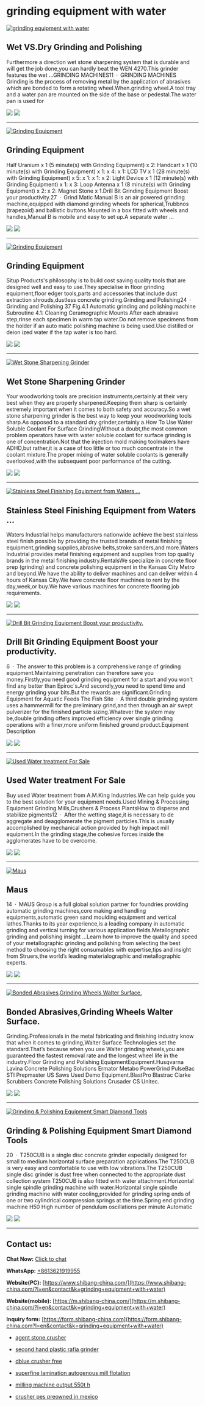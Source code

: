 # grinding equipment with water

<a href="https://swt.shibang-china.com/?l=en&img&k=grinding+equipment+with+water" target="_blank">![grinding equipment with water](http://static.shibang-china.com/all-800x300/384.jpg)</a>

## Wet VS.Dry Grinding and Polishing
Furthermore a direction wet stone sharpening system that is durable and will get the job done,you can hardly beat the WEN 4270.This grinder features the wet …GRINDING MACHINES11&ensp;&#0183;&ensp;GRINDING MACHINES Grinding is the process of removing metal by the application of abrasives which are bonded to form a rotating wheel.When.grinding wheel.A tool tray and a water pan are mounted on the side of the base or pedestal.The water pan is used for


<a href="https://whatsapp.shibangsoft.com/WhatsApp.php" target="_blank" title="WhatsApp">![](http://static.shibang-china.com/icon/whatsapp.png)</a> <a href="https://swt.shibang-china.com/?l=en&icon&k=grinding+equipment+with+water" target="_blank">![](http://static.shibang-china.com/icon/chat-en.png)</a>

---

<a href="https://swt.shibang-china.com/?l=en&img&k=grinding+equipment+with+water" target="_blank">![Grinding Equipment](http://static.shibang-china.com/all-800x300/683.jpg)</a>

## Grinding Equipment
Half Uranium x 1 (5 minute(s) with Grinding Equipment) x 2: Handcart x 1 (10 minute(s) with Grinding Equipment) x 1: x 4: x 1: LCD TV x 1 (28 minute(s) with Grinding Equipment) x 5: x 1: x 1: x 2: Light Device x 1 (12 minute(s) with Grinding Equipment) x 1: x 3: Loop Antenna x 1 (8 minute(s) with Grinding Equipment) x 2: x 2: Magnet Stone x 1.Drill Bit Grinding Equipment Boost your productivity.27&ensp;&#0183;&ensp;Grind Matic Manual B is an air powered grinding machine,equipped with diamond grinding wheels for spherical,Trubbnos (trapezoid) and ballistic buttons.Mounted in a box fitted with wheels and handles,Manual B is mobile and easy to set up.A separate water …


<a href="https://whatsapp.shibangsoft.com/WhatsApp.php" target="_blank" title="WhatsApp">![](http://static.shibang-china.com/icon/whatsapp.png)</a> <a href="https://swt.shibang-china.com/?l=en&icon&k=grinding+equipment+with+water" target="_blank">![](http://static.shibang-china.com/icon/chat-en.png)</a>

---

<a href="https://swt.shibang-china.com/?l=en&img&k=grinding+equipment+with+water" target="_blank">![Grinding Equipment](http://static.shibang-china.com/all-800x300/1152.jpg)</a>

## Grinding Equipment
Situp Products's philosophy is to build cost saving quality tools that are designed well and easy to use.They specialise in floor grinding equipment,floor edger tools,parts and accessories that include dust extraction shrouds,dustless concrete grinding.Grinding and Polishing24&ensp;&#0183;&ensp;Grinding and Polishing 37 Fig.4.1 Automatic grinding and polishing machine Subroutine 4.1: Cleaning Ceramographic Mounts After each abrasive step,rinse each specimen in warm tap water.Do not remove specimens from the holder if an auto matic polishing machine is being used.Use distilled or deion ized water if the tap water is too hard.


<a href="https://whatsapp.shibangsoft.com/WhatsApp.php" target="_blank" title="WhatsApp">![](http://static.shibang-china.com/icon/whatsapp.png)</a> <a href="https://swt.shibang-china.com/?l=en&icon&k=grinding+equipment+with+water" target="_blank">![](http://static.shibang-china.com/icon/chat-en.png)</a>

---

<a href="https://swt.shibang-china.com/?l=en&img&k=grinding+equipment+with+water" target="_blank">![Wet Stone Sharpening Grinder](http://static.shibang-china.com/all-800x300/937.jpg)</a>

## Wet Stone Sharpening Grinder
Your woodworking tools are precision instruments,certainly at their very best when they are properly sharpened.Keeping them sharp is certainly extremely important when it comes to both safety and accuracy.So a wet stone sharpening grinder is the best way to keep your woodworking tools sharp.As opposed to a standard dry grinder,certainly a.How To Use Water Soluble Coolant For Surface GrindingWithout a doubt,the most common problem operators have with water soluble coolant for surface grinding is one of concentration.Not that the injection mold making toolmakers have ADHD,but rather,it is a case of too little or too much concentrate in the coolant mixture.The proper mixing of water soluble coolants is generally overlooked,with the subsequent poor performance of the cutting.


<a href="https://whatsapp.shibangsoft.com/WhatsApp.php" target="_blank" title="WhatsApp">![](http://static.shibang-china.com/icon/whatsapp.png)</a> <a href="https://swt.shibang-china.com/?l=en&icon&k=grinding+equipment+with+water" target="_blank">![](http://static.shibang-china.com/icon/chat-en.png)</a>

---

<a href="https://swt.shibang-china.com/?l=en&img&k=grinding+equipment+with+water" target="_blank">![Stainless Steel Finishing Equipment from Waters …](http://static.shibang-china.com/all-800x300/649.jpg)</a>

## Stainless Steel Finishing Equipment from Waters …
Waters Industrial helps manufacturers nationwide achieve the best stainless steel finish possible by providing the trusted brands of metal finishing equipment,grinding supplies,abrasive belts,stroke sanders,and more.Waters Industrial provides metal finishing equipment and supplies from top quality brands in the metal finishing industry.RentalsWe specialize in concrete floor prep (grinding) and concrete polishing equipment in the Kansas City Metro and beyond.We have the ability to deliver machines and can deliver within 4 hours of Kansas City.We have concrete floor machines to rent by the day,week,or buy.We have various machines for concrete flooring job requirements.


<a href="https://whatsapp.shibangsoft.com/WhatsApp.php" target="_blank" title="WhatsApp">![](http://static.shibang-china.com/icon/whatsapp.png)</a> <a href="https://swt.shibang-china.com/?l=en&icon&k=grinding+equipment+with+water" target="_blank">![](http://static.shibang-china.com/icon/chat-en.png)</a>

---

<a href="https://swt.shibang-china.com/?l=en&img&k=grinding+equipment+with+water" target="_blank">![Drill Bit Grinding Equipment Boost your productivity.](http://static.shibang-china.com/all-800x300/815.jpg)</a>

## Drill Bit Grinding Equipment Boost your productivity.
6&ensp;&#0183;&ensp;The answer to this problem is a comprehensive range of grinding equipment.Maintaining penetration can therefore save you money.Firstly,you need good grinding equipment for a start and you won’t find any better than Epiroc&#180;s.And secondly,you need to spend time and energy grinding your bits.But the rewards are significant.Grinding Equipment for Aquatic Feeds The Fish Site&ensp;&#0183;&ensp;A third double grinding system uses a hammermill for the preliminary grind,and then through an air swept pulverizer for the finished particle sizing.Whatever the system may be,double grinding offers improved efficiency over single grinding operations with a finer,more uniform finished ground product.Equipment Description


<a href="https://whatsapp.shibangsoft.com/WhatsApp.php" target="_blank" title="WhatsApp">![](http://static.shibang-china.com/icon/whatsapp.png)</a> <a href="https://swt.shibang-china.com/?l=en&icon&k=grinding+equipment+with+water" target="_blank">![](http://static.shibang-china.com/icon/chat-en.png)</a>

---

<a href="https://swt.shibang-china.com/?l=en&img&k=grinding+equipment+with+water" target="_blank">![Used Water treatment For Sale](http://static.shibang-china.com/all-800x300/699.jpg)</a>

## Used Water treatment For Sale
Buy used Water treatment from A.M.King Industries.We can help guide you to the best solution for your equipment needs.Used Mining &amp; Processing Equipment Grinding Mills,Crushers &amp; Process PlantsHow to disperse and stabilize pigments12&ensp;&#0183;&ensp;After the wetting stage,it is necessary to de aggregate and deagglomerate the pigment particles.This is usually accomplished by mechanical action provided by high impact mill equipment.In the grinding stage,the cohesive forces inside the agglomerates have to be overcome.


<a href="https://whatsapp.shibangsoft.com/WhatsApp.php" target="_blank" title="WhatsApp">![](http://static.shibang-china.com/icon/whatsapp.png)</a> <a href="https://swt.shibang-china.com/?l=en&icon&k=grinding+equipment+with+water" target="_blank">![](http://static.shibang-china.com/icon/chat-en.png)</a>

---

<a href="https://swt.shibang-china.com/?l=en&img&k=grinding+equipment+with+water" target="_blank">![Maus](http://static.shibang-china.com/all-800x300/1218.jpg)</a>

## Maus
14&ensp;&#0183;&ensp;MAUS Group is a full global solution partner for foundries providing automatic grinding machines,core making and handling equipments,automatic green sand moulding equipment and vertical lathes.Thanks to its year experience,is a leading company in automatic grinding and vertical turning for various application fields.Metallographic grinding and polishing insight …Learn how to improve the quality and speed of your metallographic grinding and polishing from selecting the best method to choosing the right consumables with expertise,tips and insight from Struers,the world’s leading materialographic and metallographic experts.


<a href="https://whatsapp.shibangsoft.com/WhatsApp.php" target="_blank" title="WhatsApp">![](http://static.shibang-china.com/icon/whatsapp.png)</a> <a href="https://swt.shibang-china.com/?l=en&icon&k=grinding+equipment+with+water" target="_blank">![](http://static.shibang-china.com/icon/chat-en.png)</a>

---

<a href="https://swt.shibang-china.com/?l=en&img&k=grinding+equipment+with+water" target="_blank">![Bonded Abrasives,Grinding Wheels Walter Surface.](http://static.shibang-china.com/all-800x300/64.jpg)</a>

## Bonded Abrasives,Grinding Wheels Walter Surface.
Grinding.Professionals in the metal fabricating and finishing industry know that when it comes to grinding,Walter Surface Technologies set the standard.That’s because when you use Walter grinding wheels,you are guaranteed the fastest removal rate and the longest wheel life in the industry.Floor Grinding and Polishing EquipmentEquipment.Husqvarna Lavina Concrete Polishing Solutions Ermator Metabo PowerGrind PulseBac STI Prepmaster US Saws Used Demo Equipment.BlastPro Blastrac Clarke Scrubbers Concrete Polishing Solutions Crusader CS Unitec.


<a href="https://whatsapp.shibangsoft.com/WhatsApp.php" target="_blank" title="WhatsApp">![](http://static.shibang-china.com/icon/whatsapp.png)</a> <a href="https://swt.shibang-china.com/?l=en&icon&k=grinding+equipment+with+water" target="_blank">![](http://static.shibang-china.com/icon/chat-en.png)</a>

---

<a href="https://swt.shibang-china.com/?l=en&img&k=grinding+equipment+with+water" target="_blank">![Grinding &amp; Polishing Equipment Smart Diamond Tools](http://static.shibang-china.com/all-800x300/74.jpg)</a>

## Grinding &amp; Polishing Equipment Smart Diamond Tools
20&ensp;&#0183;&ensp;T250CUB is a single disc concrete grinder especially designed for small to medium horizontal surface preparation applications.The T250CUB is very easy and comfortable to use with low vibrations.The T250CUB single disc grinder is dust free when connected to the appropriate dust collection system T250CUB is also fitted with water attachment.Horizontal single spindle grinding machine with water.Horizontal single spindle grinding machine with water cooling,provided for grinding spring ends of one or two cylindrical compression springs at the time.Spring end grinding machine H50 High number of pendulum oscillations per minute Automatic


<a href="https://whatsapp.shibangsoft.com/WhatsApp.php" target="_blank" title="WhatsApp">![](http://static.shibang-china.com/icon/whatsapp.png)</a> <a href="https://swt.shibang-china.com/?l=en&icon&k=grinding+equipment+with+water" target="_blank">![](http://static.shibang-china.com/icon/chat-en.png)</a>

---
## Contact us:

**Chat Now:** [Click to chat](https://swt.shibang-china.com?l=en&contact&k=grinding+equipment+with+water)

**WhatsApp:**  [+8613621919955](https://whatsapp.shibangsoft.com/WhatsApp.php)

**Website(PC):** [https://www.shibang-china.com/](https://www.shibang-china.com/?l=en&contact&k=grinding+equipment+with+water)

**Website(mobile):** [https://m.shibang-china.com/](https://m.shibang-china.com/?l=en&contact&k=grinding+equipment+with+water)

**Inquiry form:** [https://form.shibang-china.com](https://form.shibang-china.com?l=en&contact&k=grinding+equipment+with+water)

* [agent stone crusher](../155/agent%20stone%20crusher.md)

* [second hand plastic rafia grinder](../151/second%20hand%20plastic%20rafia%20grinder.md)

* [dblue crusher free](../160/dblue%20crusher%20free.md)

* [superfine lamination autogenous mill flotation](../156/superfine%20lamination%20autogenous%20mill%20flotation.md)

* [milling machine output 550t h](../151/milling%20machine%20output%20550t%20h.md)

* [crusher pes preowned in mexico](../151/crusher%20pes%20preowned%20in%20mexico.md)